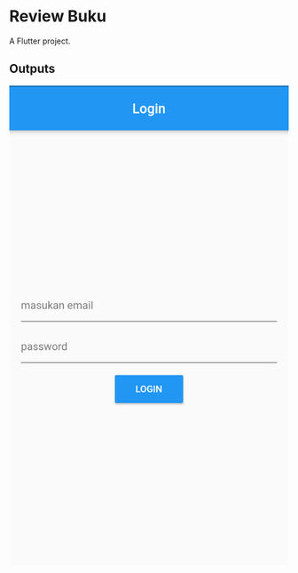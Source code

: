 # Review Buku

A Flutter project.

## Outputs

![alt text](https://github.com/esmereldaa/Review_Buku/blob/master/output/1.png?raw=true "Login")
